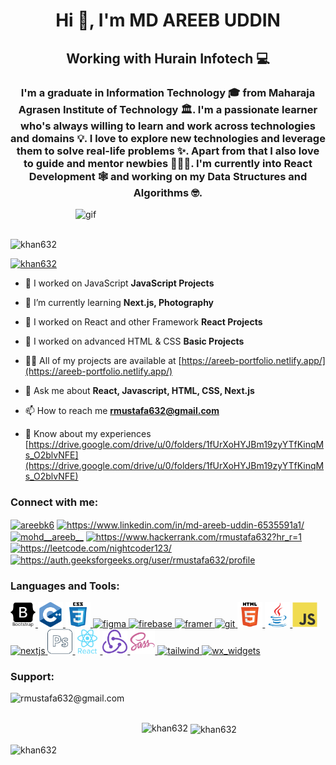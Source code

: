 <h1 align="center">Hi 👋, I'm MD AREEB UDDIN</h1>
<h2 align="center">Working with Hurain Infotech 💻</h2>
<h3 align="center">I'm a graduate in Information Technology 🎓 from Maharaja Agrasen Institute of Technology 🏛. I'm a passionate learner who's always willing to learn and work across technologies and domains 💡. I love to explore new technologies and leverage them to solve real-life problems ✨. Apart from that I also love to guide and mentor newbies 👨🏻‍💻. I'm currently into React Development 🕸️ and working on my Data Structures and Algorithms 🤓.</h3>

<img align="right" alt="gif" width="400" src="https://user-images.githubusercontent.com/55389276/140866485-8fb1c876-9a8f-4d6a-98dc-08c4981eaf70.gif"><br></br>

<p align="left"> <img src="https://komarev.com/ghpvc/?username=khan632&label=Profile%20views&color=0e75b6&style=flat" alt="khan632" /> </p>

<p align="left"> <a href="https://github.com/ryo-ma/github-profile-trophy"><img src="https://github-profile-trophy.vercel.app/?username=khan632" alt="khan632" /></a> </p>

- 🔭 I worked on JavaScript **JavaScript Projects**

- 🌱 I’m currently learning **Next.js, Photography**

- 🔭 I worked on React and other Framework **React Projects**

- 🔭 I worked on advanced HTML & CSS **Basic Projects**

- 👨‍💻 All of my projects are available at [https://areeb-portfolio.netlify.app/](https://areeb-portfolio.netlify.app/)

- 💬 Ask me about **React, Javascript, HTML, CSS, Next.js**

- 📫 How to reach me **rmustafa632@gmail.com**

- 📄 Know about my experiences [https://drive.google.com/drive/u/0/folders/1fUrXoHYJBm19zyYTfKinqMs_O2blvNFE](https://drive.google.com/drive/u/0/folders/1fUrXoHYJBm19zyYTfKinqMs_O2blvNFE)

<h3 align="left">Connect with me:</h3>
<p align="left">
<a href="https://twitter.com/areebk6" target="blank"><img align="center" src="https://raw.githubusercontent.com/rahuldkjain/github-profile-readme-generator/master/src/images/icons/Social/twitter.svg" alt="areebk6" height="30" width="40" /></a>
<a href="https://linkedin.com/in/https://www.linkedin.com/in/md-areeb-uddin-6535591a1/" target="blank"><img align="center" src="https://raw.githubusercontent.com/rahuldkjain/github-profile-readme-generator/master/src/images/icons/Social/linked-in-alt.svg" alt="https://www.linkedin.com/in/md-areeb-uddin-6535591a1/" height="30" width="40" /></a>
<a href="https://instagram.com/mohd__areeb__" target="blank"><img align="center" src="https://raw.githubusercontent.com/rahuldkjain/github-profile-readme-generator/master/src/images/icons/Social/instagram.svg" alt="mohd__areeb__" height="30" width="40" /></a>
<a href="https://www.hackerrank.com/https://www.hackerrank.com/rmustafa632?hr_r=1" target="blank"><img align="center" src="https://raw.githubusercontent.com/rahuldkjain/github-profile-readme-generator/master/src/images/icons/Social/hackerrank.svg" alt="https://www.hackerrank.com/rmustafa632?hr_r=1" height="30" width="40" /></a>
<a href="https://www.leetcode.com/https://leetcode.com/nightcoder123/" target="blank"><img align="center" src="https://raw.githubusercontent.com/rahuldkjain/github-profile-readme-generator/master/src/images/icons/Social/leet-code.svg" alt="https://leetcode.com/nightcoder123/" height="30" width="40" /></a>
<a href="https://auth.geeksforgeeks.org/user/https://auth.geeksforgeeks.org/user/rmustafa632/profile" target="blank"><img align="center" src="https://raw.githubusercontent.com/rahuldkjain/github-profile-readme-generator/master/src/images/icons/Social/geeks-for-geeks.svg" alt="https://auth.geeksforgeeks.org/user/rmustafa632/profile" height="30" width="40" /></a>
</p>

<h3 align="left">Languages and Tools:</h3>
<p align="left"> <a href="https://getbootstrap.com" target="_blank" rel="noreferrer"> <img src="https://raw.githubusercontent.com/devicons/devicon/master/icons/bootstrap/bootstrap-plain-wordmark.svg" alt="bootstrap" width="40" height="40"/> </a> <a href="https://www.w3schools.com/cpp/" target="_blank" rel="noreferrer"> <img src="https://raw.githubusercontent.com/devicons/devicon/master/icons/cplusplus/cplusplus-original.svg" alt="cplusplus" width="40" height="40"/> </a> <a href="https://www.w3schools.com/css/" target="_blank" rel="noreferrer"> <img src="https://raw.githubusercontent.com/devicons/devicon/master/icons/css3/css3-original-wordmark.svg" alt="css3" width="40" height="40"/> </a> <a href="https://www.figma.com/" target="_blank" rel="noreferrer"> <img src="https://www.vectorlogo.zone/logos/figma/figma-icon.svg" alt="figma" width="40" height="40"/> </a> <a href="https://firebase.google.com/" target="_blank" rel="noreferrer"> <img src="https://www.vectorlogo.zone/logos/firebase/firebase-icon.svg" alt="firebase" width="40" height="40"/> </a> <a href="https://www.framer.com/" target="_blank" rel="noreferrer"> <img src="https://www.vectorlogo.zone/logos/framer/framer-icon.svg" alt="framer" width="40" height="40"/> </a> <a href="https://git-scm.com/" target="_blank" rel="noreferrer"> <img src="https://www.vectorlogo.zone/logos/git-scm/git-scm-icon.svg" alt="git" width="40" height="40"/> </a> <a href="https://www.w3.org/html/" target="_blank" rel="noreferrer"> <img src="https://raw.githubusercontent.com/devicons/devicon/master/icons/html5/html5-original-wordmark.svg" alt="html5" width="40" height="40"/> </a> <a href="https://www.java.com" target="_blank" rel="noreferrer"> <img src="https://raw.githubusercontent.com/devicons/devicon/master/icons/java/java-original.svg" alt="java" width="40" height="40"/> </a> <a href="https://developer.mozilla.org/en-US/docs/Web/JavaScript" target="_blank" rel="noreferrer"> <img src="https://raw.githubusercontent.com/devicons/devicon/master/icons/javascript/javascript-original.svg" alt="javascript" width="40" height="40"/> </a> <a href="https://nextjs.org/" target="_blank" rel="noreferrer"> <img src="https://cdn.worldvectorlogo.com/logos/nextjs-2.svg" alt="nextjs" width="40" height="40"/> </a> <a href="https://www.photoshop.com/en" target="_blank" rel="noreferrer"> <img src="https://raw.githubusercontent.com/devicons/devicon/master/icons/photoshop/photoshop-line.svg" alt="photoshop" width="40" height="40"/> </a> <a href="https://reactjs.org/" target="_blank" rel="noreferrer"> <img src="https://raw.githubusercontent.com/devicons/devicon/master/icons/react/react-original-wordmark.svg" alt="react" width="40" height="40"/> </a> <a href="https://redux.js.org" target="_blank" rel="noreferrer"> <img src="https://raw.githubusercontent.com/devicons/devicon/master/icons/redux/redux-original.svg" alt="redux" width="40" height="40"/> </a> <a href="https://sass-lang.com" target="_blank" rel="noreferrer"> <img src="https://raw.githubusercontent.com/devicons/devicon/master/icons/sass/sass-original.svg" alt="sass" width="40" height="40"/> </a> <a href="https://tailwindcss.com/" target="_blank" rel="noreferrer"> <img src="https://www.vectorlogo.zone/logos/tailwindcss/tailwindcss-icon.svg" alt="tailwind" width="40" height="40"/> </a> <a href="https://www.wxwidgets.org/" target="_blank" rel="noreferrer"> <img src="https://upload.wikimedia.org/wikipedia/commons/b/bb/WxWidgets.svg" alt="wx_widgets" width="40" height="40"/> </a> </p>

<h3 align="left">Support:</h3>
<p><a href="https://www.buymeacoffee.com/rmustafa632@gmail.com"> <img align="left" src="https://cdn.buymeacoffee.com/buttons/v2/default-yellow.png" height="50" width="210" alt="rmustafa632@gmail.com" /></a></p><br><br>

<p><img align="left" src="https://github-readme-stats.vercel.app/api/top-langs?username=khan632&show_icons=true&locale=en&layout=compact" alt="khan632" /></p>

<p>&nbsp;<img align="center" src="https://github-readme-stats.vercel.app/api?username=khan632&show_icons=true&locale=en" alt="khan632" /></p>

<p><img align="center" src="https://github-readme-streak-stats.herokuapp.com/?user=khan632&" alt="khan632" /></p>

